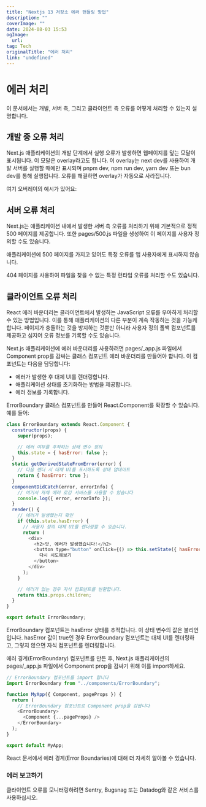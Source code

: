 ```yaml
---
title: "Nextjs 13 저장소 에러 핸들링 방법"
description: ""
coverImage: ""
date: 2024-08-03 15:53
ogImage: 
  url: 
tag: Tech
originalTitle: "에러 처리"
link: "undefined"
---
```




# 에러 처리

이 문서에서는 개발, 서버 측, 그리고 클라이언트 측 오류를 어떻게 처리할 수 있는지 설명합니다.

## 개발 중 오류 처리

Next.js 애플리케이션의 개발 단계에서 실행 오류가 발생하면 웹페이지를 덮는 모달이 표시됩니다. 이 모달은 overlay라고도 합니다. 이 overlay는 next dev를 사용하여 개발 서버를 실행할 때에만 표시되며 pnpm dev, npm run dev, yarn dev 또는 bun dev를 통해 실행됩니다. 오류를 해결하면 overlay가 자동으로 사라집니다.

<div class="content-ad"></div>

여기 오버레이의 예시가 있어요:

## 서버 오류 처리

Next.js는 애플리케이션 내에서 발생한 서버 측 오류를 처리하기 위해 기본적으로 정적 500 페이지를 제공합니다. 또한 pages/500.js 파일을 생성하여 이 페이지를 사용자 정의할 수도 있습니다.

애플리케이션에 500 페이지를 가지고 있어도 특정 오류를 앱 사용자에게 표시하지 않습니다.

<div class="content-ad"></div>

404 페이지를 사용하여 파일을 찾을 수 없는 특정 런타임 오류를 처리할 수도 있습니다.

## 클라이언트 오류 처리

React 에러 바운더리는 클라이언트에서 발생하는 JavaScript 오류를 우아하게 처리할 수 있는 방법입니다. 이를 통해 애플리케이션의 다른 부분이 계속 작동하는 것을 가능케 합니다. 페이지가 충돌하는 것을 방지하는 것뿐만 아니라 사용자 정의 폴백 컴포넌트를 제공하고 심지어 오류 정보를 기록할 수도 있습니다.

Next.js 애플리케이션에 에러 바운더리를 사용하려면 pages/\_app.js 파일에서 Component prop를 감싸는 클래스 컴포넌트 에러 바운더리를 만들어야 합니다. 이 컴포넌트는 다음을 담당합니다:

<div class="content-ad"></div>

- 에러가 발생한 후 대체 UI를 렌더링합니다.
- 애플리케이션 상태를 초기화하는 방법을 제공합니다.
- 에러 정보를 기록합니다.

ErrorBoundary 클래스 컴포넌트를 만들어 React.Component를 확장할 수 있습니다. 예를 들어:

```js
class ErrorBoundary extends React.Component {
  constructor(props) {
    super(props);

    // 에러 여부를 추적하는 상태 변수 정의
    this.state = { hasError: false };
  }
  static getDerivedStateFromError(error) {
    // 다음 렌더 시 대체 UI를 표시하도록 상태 업데이트
    return { hasError: true };
  }
  componentDidCatch(error, errorInfo) {
    // 여기서 자체 에러 로깅 서비스를 사용할 수 있습니다
    console.log({ error, errorInfo });
  }
  render() {
    // 에러가 발생했는지 확인
    if (this.state.hasError) {
      // 사용자 정의 대체 UI를 렌더링할 수 있습니다.
      return (
        <div>
          <h2>앗, 에러가 발생했습니다!</h2>
          <button type="button" onClick={() => this.setState({ hasError: false })}>
            다시 시도해보기
          </button>
        </div>
      );
    }

    // 에러가 없는 경우 자식 컴포넌트를 반환합니다.
    return this.props.children;
  }
}

export default ErrorBoundary;
```

ErrorBoundary 컴포넌트는 hasError 상태를 추적합니다. 이 상태 변수의 값은 불리언입니다. hasError 값이 true인 경우 ErrorBoundary 컴포넌트는 대체 UI를 렌더링하고, 그렇지 않으면 자식 컴포넌트를 렌더링합니다.

<div class="content-ad"></div>

에러 경계(ErrorBoundary) 컴포넌트를 만든 후, Next.js 애플리케이션의 pages/\_app.js 파일에서 Component prop을 감싸기 위해 이를 import하세요.

```js
// ErrorBoundary 컴포넌트를 import 합니다
import ErrorBoundary from "../components/ErrorBoundary";

function MyApp({ Component, pageProps }) {
  return (
    // ErrorBoundary 컴포넌트로 Component prop을 감쌉니다
    <ErrorBoundary>
      <Component {...pageProps} />
    </ErrorBoundary>
  );
}

export default MyApp;
```

React 문서에서 에러 경계(Error Boundaries)에 대해 더 자세히 알아볼 수 있습니다.

### 에러 보고하기

<div class="content-ad"></div>

클라이언트 오류를 모니터링하려면 Sentry, Bugsnag 또는 Datadog와 같은 서비스를 사용하십시오.

<div class="content-ad"></div>
